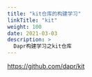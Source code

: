 ```yaml
---
title: "kit仓库的构建学习"
linkTitle: "kit"
weight: 100
date: 2021-03-03
description: >
  Dapr构建学习之kit仓库
---
```


https://github.com/dapr/kit